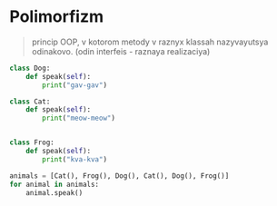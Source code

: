 # Polimorfizm
> princip OOP, v kotorom metody v raznyx klassah nazyvayutsya 
odinakovo. (odin interfeis - raznaya realizaciya)

```py
class Dog:
    def speak(self):
        print("gav-gav")

class Cat:
    def speak(self):
        print("meow-meow")


class Frog:
    def speak(self):
        print("kva-kva")

animals = [Cat(), Frog(), Dog(), Cat(), Dog(), Frog()]
for animal in animals:
    animal.speak()
```